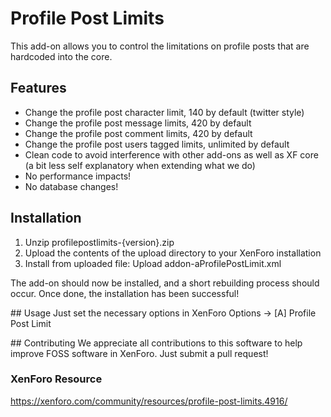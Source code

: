 # Profile Post Limits

This add-on allows you to control the limitations on profile posts that are hardcoded into the core.

## Features
* Change the profile post character limit, 140 by default (twitter style)
* Change the profile post message limits, 420 by default
* Change the profile post comment limits, 420 by default
* Change the profile post users tagged limits, unlimited by default
* Clean code to avoid interference with other add-ons as well as XF core (a bit less self explanatory when extending what we do)
* No performance impacts!
* No database changes!

## Installation
1. Unzip profilepostlimits-{version}.zip
2. Upload the contents of the upload directory to your XenForo installation
3. Install from uploaded file: Upload addon-aProfilePostLimit.xml

The add-on should now be installed, and a short rebuilding process should occur. Once done, the installation has been successful!

## Usage
Just set the necessary options in XenForo Options -> [A] Profile Post Limit

## Contributing
We appreciate all contributions to this software to help improve FOSS software in XenForo. Just submit a pull request!

### XenForo Resource
https://xenforo.com/community/resources/profile-post-limits.4916/
